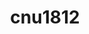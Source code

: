 ---
title: cnu1812
github: https://github.com/cnu1812
mode: dark
transition: 1s
score: 73.7
archetype:
- Little Bit of Everything
---
